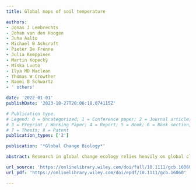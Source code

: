 ```yaml
---
title: Global maps of soil temperature

authors:
- Jonas J Lembrechts
- Johan van den Hoogen
- Juha Aalto
- Michael B Ashcroft
- Pieter De Frenne
- Julia Kemppinen
- Martin Kopeckỳ
- Miska Luoto
- Ilya MD Maclean
- Thomas W Crowther
- Naomi B Schwartz
- ' others'

date: '2022-01-01'
publishDate: '2023-10-27T20:06:18.074115Z'

# Publication type.
# Legend: 0 = Uncategorized; 1 = Conference paper; 2 = Journal article;
# 3 = Preprint / Working Paper; 4 = Report; 5 = Book; 6 = Book section;
# 7 = Thesis; 8 = Patent
publication_types: ['2']

publication: '*Global Change Biology*'

abstract: Research in global change ecology relies heavily on global climatic grids derived from estimates of air temperature in open areas at around 2 m above the ground. These climatic grids do not reflect conditions below vegetation canopies and near the ground surface, where critical ecosystem functions occur and most terrestrial species reside. Here, we provide global maps of soil temperature and bioclimatic variables at a 1-km2 resolution for 0–5 and 5–15 cm soil depth. These maps were created by calculating the difference (i.e. offset) between in situ soil temperature measurements, based on time series from over 1200 1-km2 pixels (summarized from 8519 unique temperature sensors) across all the world's major terrestrial biomes, and coarse-grained air temperature estimates from ERA5-Land (an atmospheric reanalysis by the European Centre for Medium-Range Weather Forecasts). We show that mean annual soil temperature differs markedly from the corresponding gridded air temperature, by up to 10°C (mean = 3.0 ± 2.1°C), with substantial variation across biomes and seasons. Over the year, soils in cold and/or dry biomes are substantially warmer (+3.6 ± 2.3°C) than gridded air temperature, whereas soils in warm and humid environments are on average slightly cooler (−0.7 ± 2.3°C). The observed substantial and biome-specific offsets emphasize that the projected impacts of climate and climate change on near-surface biodiversity and ecosystem functioning are inaccurately assessed when air rather than soil temperature is used, especially in cold environments. The global soil-related bioclimatic variables provided here are an important step forward for any application in ecology and related disciplines. Nevertheless, we highlight the need to fill remaining geographic gaps by collecting more in situ measurements of microclimate conditions to further enhance the spatiotemporal resolution of global soil temperature products for ecological applications.

url_source: 'https://onlinelibrary.wiley.com/doi/full/10.1111/gcb.16060'
url_pdf: 'https://onlinelibrary.wiley.com/doi/epdf/10.1111/gcb.16060'

---
```


